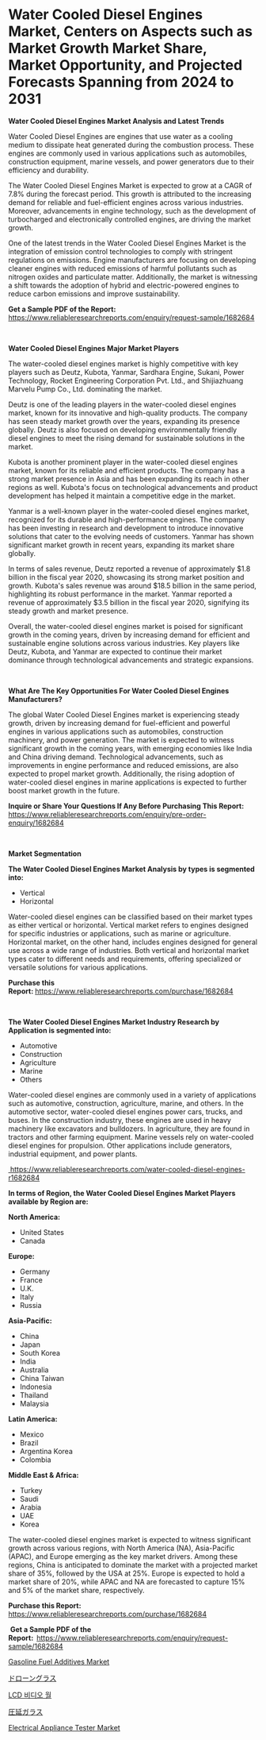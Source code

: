 <p><h1>Water Cooled Diesel Engines Market, Centers on Aspects such as Market Growth Market Share, Market Opportunity, and Projected Forecasts Spanning from 2024 to 2031</h1></p><p><strong>Water Cooled Diesel Engines Market Analysis and Latest Trends</strong></p>
<p><p>Water Cooled Diesel Engines are engines that use water as a cooling medium to dissipate heat generated during the combustion process. These engines are commonly used in various applications such as automobiles, construction equipment, marine vessels, and power generators due to their efficiency and durability.</p><p>The Water Cooled Diesel Engines Market is expected to grow at a CAGR of 7.8% during the forecast period. This growth is attributed to the increasing demand for reliable and fuel-efficient engines across various industries. Moreover, advancements in engine technology, such as the development of turbocharged and electronically controlled engines, are driving the market growth.</p><p>One of the latest trends in the Water Cooled Diesel Engines Market is the integration of emission control technologies to comply with stringent regulations on emissions. Engine manufacturers are focusing on developing cleaner engines with reduced emissions of harmful pollutants such as nitrogen oxides and particulate matter. Additionally, the market is witnessing a shift towards the adoption of hybrid and electric-powered engines to reduce carbon emissions and improve sustainability.</p></p>
<p><strong>Get a Sample PDF of the Report:&nbsp;</strong> <a href="https://www.reliableresearchreports.com/enquiry/request-sample/1682684">https://www.reliableresearchreports.com/enquiry/request-sample/1682684</a></p>
<p>&nbsp;</p>
<p><strong>Water Cooled Diesel Engines Major Market Players</strong></p>
<p><p>The water-cooled diesel engines market is highly competitive with key players such as Deutz, Kubota, Yanmar, Sardhara Engine, Sukani, Power Technology, Rocket Engineering Corporation Pvt. Ltd., and Shijiazhuang Marvelu Pump Co., Ltd. dominating the market.</p><p>Deutz is one of the leading players in the water-cooled diesel engines market, known for its innovative and high-quality products. The company has seen steady market growth over the years, expanding its presence globally. Deutz is also focused on developing environmentally friendly diesel engines to meet the rising demand for sustainable solutions in the market.</p><p>Kubota is another prominent player in the water-cooled diesel engines market, known for its reliable and efficient products. The company has a strong market presence in Asia and has been expanding its reach in other regions as well. Kubota's focus on technological advancements and product development has helped it maintain a competitive edge in the market.</p><p>Yanmar is a well-known player in the water-cooled diesel engines market, recognized for its durable and high-performance engines. The company has been investing in research and development to introduce innovative solutions that cater to the evolving needs of customers. Yanmar has shown significant market growth in recent years, expanding its market share globally.</p><p>In terms of sales revenue, Deutz reported a revenue of approximately $1.8 billion in the fiscal year 2020, showcasing its strong market position and growth. Kubota's sales revenue was around $18.5 billion in the same period, highlighting its robust performance in the market. Yanmar reported a revenue of approximately $3.5 billion in the fiscal year 2020, signifying its steady growth and market presence.</p><p>Overall, the water-cooled diesel engines market is poised for significant growth in the coming years, driven by increasing demand for efficient and sustainable engine solutions across various industries. Key players like Deutz, Kubota, and Yanmar are expected to continue their market dominance through technological advancements and strategic expansions.</p></p>
<p>&nbsp;</p>
<p><strong>What Are The Key Opportunities For Water Cooled Diesel Engines Manufacturers?</strong></p>
<p><p>The global Water Cooled Diesel Engines market is experiencing steady growth, driven by increasing demand for fuel-efficient and powerful engines in various applications such as automobiles, construction machinery, and power generation. The market is expected to witness significant growth in the coming years, with emerging economies like India and China driving demand. Technological advancements, such as improvements in engine performance and reduced emissions, are also expected to propel market growth. Additionally, the rising adoption of water-cooled diesel engines in marine applications is expected to further boost market growth in the future.</p></p>
<p><strong>Inquire or Share Your Questions If Any Before Purchasing This Report:</strong> <a href="https://www.reliableresearchreports.com/enquiry/pre-order-enquiry/1682684">https://www.reliableresearchreports.com/enquiry/pre-order-enquiry/1682684</a></p>
<p>&nbsp;</p>
<p><strong>Market Segmentation</strong></p>
<p><strong>The Water Cooled Diesel Engines Market Analysis by types is segmented into:</strong></p>
<p><ul><li>Vertical</li><li>Horizontal</li></ul></p>
<p><p>Water-cooled diesel engines can be classified based on their market types as either vertical or horizontal. Vertical market refers to engines designed for specific industries or applications, such as marine or agriculture. Horizontal market, on the other hand, includes engines designed for general use across a wide range of industries. Both vertical and horizontal market types cater to different needs and requirements, offering specialized or versatile solutions for various applications.</p></p>
<p><strong>Purchase this Report:&nbsp;</strong><a href="https://www.reliableresearchreports.com/purchase/1682684">https://www.reliableresearchreports.com/purchase/1682684</a></p>
<p>&nbsp;</p>
<p><strong>The Water Cooled Diesel Engines Market Industry Research by Application is segmented into:</strong></p>
<p><ul><li>Automotive</li><li>Construction</li><li>Agriculture</li><li>Marine</li><li>Others</li></ul></p>
<p><p>Water-cooled diesel engines are commonly used in a variety of applications such as automotive, construction, agriculture, marine, and others. In the automotive sector, water-cooled diesel engines power cars, trucks, and buses. In the construction industry, these engines are used in heavy machinery like excavators and bulldozers. In agriculture, they are found in tractors and other farming equipment. Marine vessels rely on water-cooled diesel engines for propulsion. Other applications include generators, industrial equipment, and power plants.</p></p>
<p><a href="https://www.reliableresearchreports.com/water-cooled-diesel-engines-r1682684">&nbsp;https://www.reliableresearchreports.com/water-cooled-diesel-engines-r1682684</a></p>
<p><strong>In terms of Region, the Water Cooled Diesel Engines Market Players available by Region are:</strong></p>
<p>
    <p> <strong> North America: </strong>
        <ul>
            <li>United States</li>
            <li>Canada</li>
        </ul>
        </p> 
    <p> <strong> Europe: </strong>
        <ul>
            <li>Germany</li>
            <li>France</li>
            <li>U.K.</li>
            <li>Italy</li>
            <li>Russia</li>
        </ul>
        </p> 
    <p> <strong> Asia-Pacific: </strong>
        <ul>
            <li>China</li>
            <li>Japan</li>
            <li>South Korea</li>
            <li>India</li>
            <li>Australia</li>
            <li>China Taiwan</li>
            <li>Indonesia</li>
            <li>Thailand</li>
            <li>Malaysia</li>
        </ul>
        </p> 
    <p> <strong> Latin America: </strong>
        <ul>
            <li>Mexico</li>
            <li>Brazil</li>
            <li>Argentina Korea</li>
            <li>Colombia</li>
        </ul>
        </p> 
    <p> <strong> Middle East & Africa: </strong>
        <ul>
            <li>Turkey</li>
            <li>Saudi</li>
            <li>Arabia</li>
            <li>UAE</li>
            <li>Korea</li>
        </ul>
    </p>
    </p>
<p><p>The water-cooled diesel engines market is expected to witness significant growth across various regions, with North America (NA), Asia-Pacific (APAC), and Europe emerging as the key market drivers. Among these regions, China is anticipated to dominate the market with a projected market share of 35%, followed by the USA at 25%. Europe is expected to hold a market share of 20%, while APAC and NA are forecasted to capture 15% and 5% of the market share, respectively.</p></p>
<p><strong>Purchase this Report: </strong><a href="https://www.reliableresearchreports.com/purchase/1682684">https://www.reliableresearchreports.com/purchase/1682684</a></p>
<p>&nbsp;<strong>Get a Sample PDF of the Report:&nbsp;&nbsp;</strong><a href="https://www.reliableresearchreports.com/enquiry/request-sample/1682684">https://www.reliableresearchreports.com/enquiry/request-sample/1682684</a></p>
<p><strong></strong></p>
<p><p><a href="https://issuu.com/reportprime-2/docs/gasoline-fuel-additives-market-size-2030.pptx">Gasoline Fuel Additives Market</a></p><p><a href="https://github.com/EstaSprer20231/Market-Research-Report-List-1/blob/main/545240533631.md">ドローングラス</a></p><p><a href="https://medium.com/@fabiancobuc20222022/lcd-%EB%B9%84%EB%94%94%EC%98%A4-%EC%9B%94-%EC%8B%9C%EC%9E%A5-%EC%9D%B8%EC%82%AC%EC%9D%B4%ED%8A%B8-%EC%8B%9C%EC%9E%A5-%EB%8F%99%ED%96%A5-%EC%84%B1%EC%9E%A5-2024%EB%85%84%EB%B6%80%ED%84%B0-2031%EB%85%84%EA%B9%8C%EC%A7%80-%EC%98%88%EC%83%81%EB%90%9C-%EA%B2%83-058def8c6e52">LCD 비디오 월</a></p><p><a href="https://medium.com/@jaremington56/%E3%83%AD%E3%83%BC%E3%83%AB%E3%83%89%E3%82%AC%E3%83%A9%E3%82%B9%E5%B8%82%E5%A0%B4%E3%83%AC%E3%83%9D%E3%83%BC%E3%83%88%E3%81%AF-%E3%81%93%E3%81%AE%E5%B8%82%E5%A0%B4%E3%81%AE%E6%9C%80%E6%96%B0%E3%81%AE%E3%83%88%E3%83%AC%E3%83%B3%E3%83%89%E3%82%84%E6%88%90%E9%95%B7%E6%A9%9F%E4%BC%9A%E3%82%92%E6%98%8E%E3%82%89%E3%81%8B%E3%81%AB%E3%81%97%E3%81%A6%E3%81%84%E3%81%BE%E3%81%99-8a3a9f9798f5">圧延ガラス</a></p><p><a href="https://github.com/dx0328/Market-Research-Report-List-2/blob/main/electrical-appliance-tester-market.md">Electrical Appliance Tester Market</a></p></p>